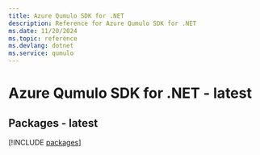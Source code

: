 ```yaml
---
title: Azure Qumulo SDK for .NET
description: Reference for Azure Qumulo SDK for .NET
ms.date: 11/20/2024
ms.topic: reference
ms.devlang: dotnet
ms.service: qumulo
---
```

# Azure Qumulo SDK for .NET - latest
## Packages - latest
[!INCLUDE [packages](qumulo-index.md)]